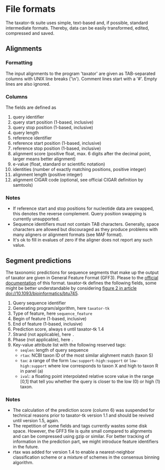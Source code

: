 # File formats

The taxator-tk suite uses simple, text-based and, if possible, standard intermediate formats. Thereby, data can be easily transformed, edited, compressed and saved.

## Alignments

### Formatting

The input alignments to the program 'taxator' are given as TAB-separated columns with UNIX line breaks ('\n'). Comment lines start with a '#'. Empty lines are also ignored.

### Columns

The fields are defined as

1. query identifier
2. query start position (1-based, inclusive)
3. query stop position (1-based, inclusive)
4. query length
5. reference identifier
6. reference start position (1-based, inclusive)
7. reference stop position (1-based, inclusive)
8. alignment score (positive float, max. 6 digits after the decimal point, larger means better alignment)
9. e-value (float, standard or scientific notation)
10. identities (number of exactly matching positions, positive integer)
11. alignment length (positive integer)
12. alignment CIGAR code (optional, see official CIGAR definition by samtools)

### Notes

* If reference start and stop positions for nucleotide data are swapped, this denotes the reverse complement. Query position swapping is currently unsupported.
* Sequence identifiers must not contain TAB characters. Generally, space characters are allowed but discouraged as they produce problems with many aligners or alignment formats (see MAF format).
* It's ok to fill in evalues of zero if the aligner does not report any such value.

## Segment predictions

The taxonomic predictions for sequence segments that make up the output of taxator are given in General Feature Format (GFF3). Please to the [official documentation](http://www.sequenceontology.org/gff3.shtml) of this format. taxator-tk defines the following fields, some might be better understandable by considering [figure 2 in article
doi://10.1093/bioinformatics/btu745](http://bioinformatics.oxfordjournals.org/content/31/6/817/F2.expansion.html).

1. Query sequence identifier
2. Generating program/algorithm, here `taxator-tk`
3. Type of feature, here `sequence_feature`
4. Begin of feature (1-based, inclusive)
5. End of feature (1-based, inclusive)
6. Prediction score, always `0` until taxator-tk 1.4
7. Strand (not applicable), here `.`
8. Phase (not applicable), here `.`
9. Key-value attribute list with the following reserved tags:
   * `seqlen`: length of query sequence
   * `rtax`: NCBI taxon ID of the most similar alighment match (taxon S)
   * `tax`: a range of the form `low:support-high:support` or `low-high:support` where low corresponds to taxon X and high to taxon R in panel (a)
   * `ival`: a floating point interpolated relative score value in the range \[0,1\] that tell you whether the query is closer to the low (0) or high (1) taxon.

### Notes
* The calculation of the prediction score (column 6) was suspended for technical reasons prior to taxator-tk version 1.1 and should be revived until version 1.5, again.
* The repetition of some fields and tags currently wastes some disk space. However, the GFF3 file is quite small compared to alignments and can be compressed using gzip or similar. For better tracking of information in the prediction part, we might introduce feature identifiers in the future.
* rtax was added for version 1.4 to enable a nearest-neighbor classification scheme or a mixture of schemes in the consensus binning algorithm.
